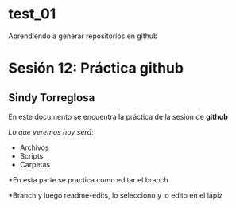 # test_01
Aprendiendo a generar repositorios en github
# Sesión 12: Práctica github
## Sindy Torreglosa 

En este documento se encuentra la práctica de la sesión de **github**

*Lo que veremos hoy será*:
+ Archivos
+ Scripts
+ Carpetas

*En esta parte se practica como editar el branch

*Branch y luego readme-edits, lo selecciono y lo edito en el lápiz





